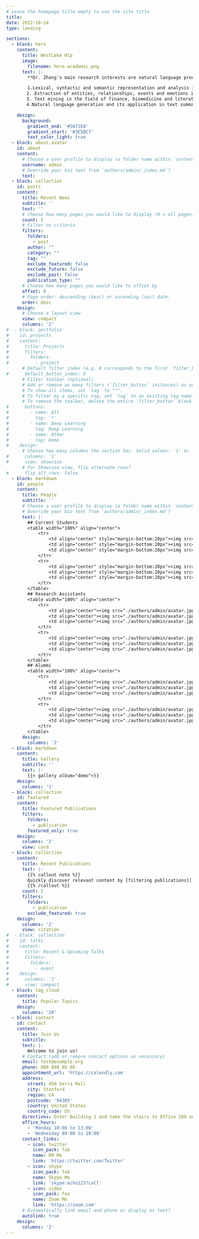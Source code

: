 ```yaml
---
# Leave the homepage title empty to use the site title
title:
date: 2022-10-24
type: landing

sections:
  - block: hero
    content:
      title: WestLake Nlp
      image:
        filename: hero-academic.png
      text: |-
        **Dr. Zhang's main research interests are natural language processing, text mining, machine learning and artificial intelligence, including natural language processing, text mining, machine learning and artificial intelligence.**

        1.Lexical, syntactic and semantic representation and analysis in Chinese and English basic natural language processing.
      　2. Extraction of entities, relationships, events and emotions in information extraction.
      　3. Text mining in the field of finance, biomedicine and literature.
      　4.Natural language generation and its application in text summarization and machine translation.

    design:
      background:
        gradient_end: '#5071E0'
        gradient_start: '#3E5DC7'
        text_color_light: true
  - block: about.avatar
    id: about
    content:
      # Choose a user profile to display (a folder name within `content/authors/`)
      username: admin
      # Override your bio text from `authors/admin/_index.md`?
      text:
  - block: collection
    id: posts
    content:
      title: Recent News
      subtitle: ''
      text: ''
      # Choose how many pages you would like to display (0 = all pages)
      count: 5
      # Filter on criteria
      filters:
        folders:
          - post
        author: ""
        category: ""
        tag: ""
        exclude_featured: false
        exclude_future: false
        exclude_past: false
        publication_type: ""
      # Choose how many pages you would like to offset by
      offset: 0
      # Page order: descending (desc) or ascending (asc) date.
      order: desc
    design:
      # Choose a layout view
      view: compact
      columns: '2'
#  - block: portfolio
#    id: projects
#    content:
#      title: Projects
#      filters:
#        folders:
#          - project
      # Default filter index (e.g. 0 corresponds to the first `filter_button` instance below).
#      default_button_index: 0
      # Filter toolbar (optional).
      # Add or remove as many filters (`filter_button` instances) as you like.
      # To show all items, set `tag` to "*".
      # To filter by a specific tag, set `tag` to an existing tag name.
      # To remove the toolbar, delete the entire `filter_button` block.
#      buttons:
#        - name: All
#          tag: '*'
#        - name: Deep Learning
#          tag: Deep Learning
#        - name: Other
#          tag: Demo
#    design:
      # Choose how many columns the section has. Valid values: '1' or '2'.
#      columns: '1'
#      view: showcase
      # For Showcase view, flip alternate rows?
#      flip_alt_rows: false
  - block: markdown
    id: people
    content:
      title: People
      subtitle: ''
      # Choose a user profile to display (a folder name within `content/authors/`)
      # Override your bio text from `authors/admin/_index.md`?
      text: |-
        ## Current Students
        <table width="100%" align="center">
            <tr>
                <td align="center" style="margin-bottom:20px"><img src="./authors/admin/avatar.jpg" width="150" height="200"/>dasdsa</td>
                <td align="center" style="margin-bottom:20px"><img src="./authors/admin/avatar.jpg" width="150" height="200"/></td>
                <td align="center" style="margin-bottom:20px"><img src="./authors/admin/avatar.jpg" width="150" height="200"/></td>
            </tr>
            <tr>
                <td align="center" style="margin-bottom:20px"><img src="./authors/admin/avatar.jpg" width="150" height="200"/></td>
                <td align="center" style="margin-bottom:20px"><img src="./authors/admin/avatar.jpg" width="150" height="200"/></td>
                <td align="center" style="margin-bottom:20px"><img src="./authors/admin/avatar.jpg" width="150" height="200"/></td>
            </tr>
        </table> 
        ## Research Assistants
        <table width="100%" align="center">
            <tr>
                <td align="center"><img src="./authors/admin/avatar.jpg" width="120" height="200"/></td>
                <td align="center"><img src="./authors/admin/avatar.jpg" width="120" height="200"/></td>
                <td align="center"><img src="./authors/admin/avatar.jpg" width="120" height="200"/></td>
            </tr>
            <tr>
                <td align="center"><img src="./authors/admin/avatar.jpg" width="120" height="200"/></td>
                <td align="center"><img src="./authors/admin/avatar.jpg" width="120" height="200"/></td>
                <td align="center"><img src="./authors/admin/avatar.jpg" width="120" height="200"/></td>
            </tr>
        </table>
        ## Alummi
        <table width="100%" align="center">
            <tr>
                <td align="center"><img src="./authors/admin/avatar.jpg" width="120" height="200"/></td>
                <td align="center"><img src="./authors/admin/avatar.jpg" width="120" height="200"/></td>
                <td align="center"><img src="./authors/admin/avatar.jpg" width="120" height="200"/></td>
            </tr>
            <tr>
                <td align="center"><img src="./authors/admin/avatar.jpg" width="120" height="200"/></td>
                <td align="center"><img src="./authors/admin/avatar.jpg" width="120" height="200"/></td>
                <td align="center"><img src="./authors/admin/avatar.jpg" width="120" height="200"/></td>
            </tr>
        </table>
      design:
        columns: '2'  
  - block: markdown
    content:
      title: Gallery
      subtitle: ''
      text: |-
        {{< gallery album="demo">}}           
    design:
      columns: '1'  
  - block: collection
    id: featured
    content:
      title: Featured Publications
      filters:
        folders:
          - publication
        featured_only: true
    design:
      columns: '2'
      view: card
  - block: collection
    content:
      title: Recent Publications
      text: |-
        {{% callout note %}}
        Quickly discover relevant content by [filtering publications](./publication/).
        {{% /callout %}}
      count: 1
      filters:
        folders:
          - publication
        exclude_featured: true
    design:
      columns: '2'
      view: citation
#  - block: collection
#    id: talks
#    content:
#      title: Recent & Upcoming Talks
#      filters:
#        folders:
#          - event
#    design:
#      columns: '2'
#      view: compact
  - block: tag_cloud
    content:
      title: Popular Topics
    design:
      columns: '20'
  - block: contact
    id: contact
    content:
      title: Join Us
      subtitle:
      text: |-
        Welcome to join us!
      # Contact (add or remove contact options as necessary)
      email: test@example.org
      phone: 888 888 88 88
      appointment_url: 'https://calendly.com'
      address:
        street: 450 Serra Mall
        city: Stanford
        region: CA
        postcode: '94305'
        country: United States
        country_code: US
      directions: Enter Building 1 and take the stairs to Office 200 on Floor 2
      office_hours:
        - 'Monday 10:00 to 13:00'
        - 'Wednesday 09:00 to 10:00'
      contact_links:
        - icon: twitter
          icon_pack: fab
          name: DM Me
          link: 'https://twitter.com/Twitter'
        - icon: skype
          icon_pack: fab
          name: Skype Me
          link: 'skype:echo123?call'
        - icon: video
          icon_pack: fas
          name: Zoom Me
          link: 'https://zoom.com'
      # Automatically link email and phone or display as text?
      autolink: true
    design:
      columns: '2'
---
```

